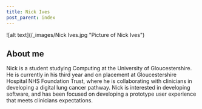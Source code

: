 ```yaml
---
title: Nick Ives
post_parent: index
---
```


![alt text](/_images/Nick Ives.jpg "Picture of Nick Ives")

## About me

Nick is a student studying Computing at the University of Gloucestershire. He is currently in his third year and on placement at Gloucestershire Hospital NHS Foundation Trust, where he is collaborating with clinicians in developing a digital lung cancer pathway. Nick is interested in developing software, and has been focused on developing a prototype user experience that meets clinicians expectations.